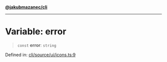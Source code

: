 [**@jakubmazanec/cli**](../../../../README.md)

---

# Variable: error

> `const` **error**: `string`

Defined in:
[cli/source/ui/icons.ts:9](https://github.com/jakubmazanec/tools/blob/74fa88a6249b3d486436ae7655f4962bc4a86e11/packages/cli/source/ui/icons.ts#L9)
